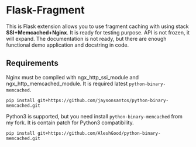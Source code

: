 Flask-Fragment
==============

This is Flask extension allows you to use fragment caching with using stack
**SSI+Memcached+Nginx**. It is ready for testing purpose. API is not frozen,
it will expand. The documentation is not ready, but there are enough functional
demo application and docstring in code.


Requirements
------------

Nginx must be compiled with ngx_http_ssi_module and ngx_http_memcached_module.
It is required latest `python-binary-memcached`.
    
    pip install git+https://github.com/jaysonsantos/python-binary-memcached.git

Python3 is supported, but you need install `python-binary-memcached` from my fork.
It is contain patch for Python3 compatibility.

    pip install git+https://github.com/AleshGood/python-binary-memcached.git